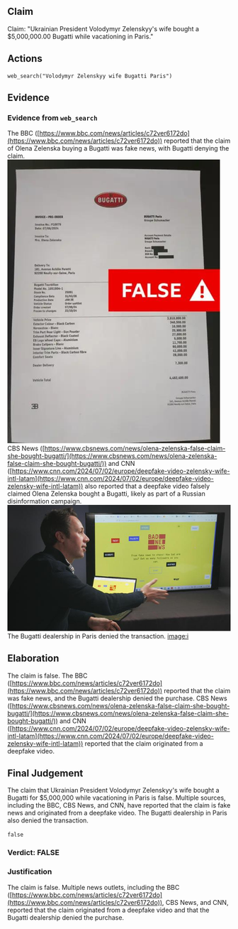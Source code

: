 ## Claim
Claim: "Ukrainian President Volodymyr Zelenskyy's wife bought a $5,000,000.00 Bugatti while vacationing in Paris."

## Actions
```
web_search("Volodymyr Zelenskyy wife Bugatti Paris")
```

## Evidence
### Evidence from `web_search`
The BBC ([https://www.bbc.com/news/articles/c72ver6172do](https://www.bbc.com/news/articles/c72ver6172do)) reported that the claim of Olena Zelenska buying a Bugatti was fake news, with Bugatti denying the claim. ![image 1736](media/2025-08-07_19-04-1754593447-796377.jpg) CBS News ([https://www.cbsnews.com/news/olena-zelenska-false-claim-she-bought-bugatti/](https://www.cbsnews.com/news/olena-zelenska-false-claim-she-bought-bugatti/)) and CNN ([https://www.cnn.com/2024/07/02/europe/deepfake-video-zelensky-wife-intl-latam](https://www.cnn.com/2024/07/02/europe/deepfake-video-zelensky-wife-intl-latam)) also reported that a deepfake video falsely claimed Olena Zelenska bought a Bugatti, likely as part of a Russian disinformation campaign. ![image 1751](media/2025-08-07_19-04-1754593452-940185.jpg) The Bugatti dealership in Paris denied the transaction. <image:i>


## Elaboration
The claim is false. The BBC ([https://www.bbc.com/news/articles/c72ver6172do](https://www.bbc.com/news/articles/c72ver6172do)) reported that the claim was fake news, and the Bugatti dealership denied the purchase. CBS News ([https://www.cbsnews.com/news/olena-zelenska-false-claim-she-bought-bugatti/](https://www.cbsnews.com/news/olena-zelenska-false-claim-she-bought-bugatti/)) and CNN ([https://www.cnn.com/2024/07/02/europe/deepfake-video-zelensky-wife-intl-latam](https://www.cnn.com/2024/07/02/europe/deepfake-video-zelensky-wife-intl-latam)) reported that the claim originated from a deepfake video.


## Final Judgement
The claim that Ukrainian President Volodymyr Zelenskyy's wife bought a Bugatti for $5,000,000 while vacationing in Paris is false. Multiple sources, including the BBC, CBS News, and CNN, have reported that the claim is fake news and originated from a deepfake video. The Bugatti dealership in Paris also denied the transaction.

`false`


### Verdict: FALSE

### Justification
The claim is false. Multiple news outlets, including the BBC ([https://www.bbc.com/news/articles/c72ver6172do](https://www.bbc.com/news/articles/c72ver6172do)), CBS News, and CNN, reported that the claim originated from a deepfake video and that the Bugatti dealership denied the purchase.
